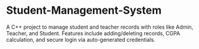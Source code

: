 # Student-Management-System
A C++ project to manage student and teacher records with roles like Admin, Teacher, and Student. Features include adding/deleting records, CGPA calculation, and secure login via auto-generated credentials.
